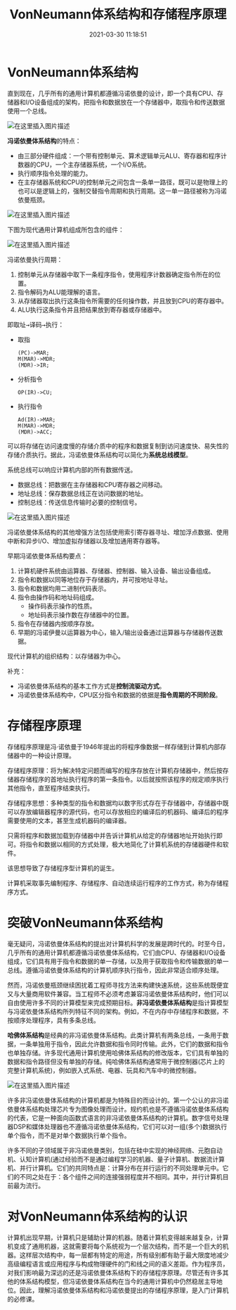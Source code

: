 ﻿---
title: VonNeumann体系结构和存储程序原理
date: 2021-03-30 11:18:51
tags:
- 计算机组成原理
categories:
- 计算机科学基础
---

# VonNeumann体系结构

直到现在，几乎所有的通用计算机都遵循冯诺依曼的设计，即一个具有CPU、存储器和I/O设备组成的架构，把指令和数据放在一个存储器中，取指令和传送数据使用一个总线。

![在这里插入图片描述](../../images/计算机科学基础/VonNeumann体系结构和存储程序原理/1.png)

**冯诺依曼体系结构**的特点：
- 由三部分硬件组成：一个带有控制单元、算术逻辑单元ALU、寄存器和程序计数器的CPU，一个主存储器系统，一个I/O系统。
- 执行顺序指令处理的能力。
- 在主存储器系统和CPU的控制单元之间包含一条单一路径，既可以是物理上的也可以是逻辑上的，强制交替指令周期和执行周期。这一单一路径被称为冯诺依曼瓶颈。

![在这里插入图片描述](../../images/计算机科学基础/VonNeumann体系结构和存储程序原理/2.png)

下图为现代通用计算机组成所包含的组件：

![在这里插入图片描述](../../images/计算机科学基础/VonNeumann体系结构和存储程序原理/3.png)

冯诺依曼执行周期：
1. 控制单元从存储器中取下一条程序指令，使用程序计数器确定指令所在的位置。
2. 指令解码为ALU能理解的语言。
3. 从存储器取出执行这条指令所需要的任何操作数，并且放到CPU的寄存器中。
4. ALU执行这条指令并且把结果放到寄存器或存储器中。

即<kbd>取址$→$译码$→$执行</kbd>：
- 取指
    ```
    (PC)->MAR;
    M(MAR)->MDR;
    (MDR)->IR;
    ```
- 分析指令
    ```
    OP(IR)->CU;
    ```
- 执行指令
    ```
    Ad(IR)->MAR;
    M(MAR)->MDR;
    (MDR)->ACC;
    ```

可以将存储在访问速度慢的存储介质中的程序和数据复制到访问速度快、易失性的存储介质执行。据此，冯诺依曼体系结构可以简化为**系统总线模型**。

系统总线可以响应计算机内部的所有数据传送。
- 数据总线：把数据在主存储器和CPU寄存器之间移动。
- 地址总线：保存数据总线正在访问数据的地址。
- 控制总线：传送信息传输时必要的控制信号。

![在这里插入图片描述](../../images/计算机科学基础/VonNeumann体系结构和存储程序原理/4.png)

冯诺依曼体系结构的其他增强方法包括使用索引寄存器寻址、增加浮点数据、使用中断和异步I/O、增加虚拟存储器以及增加通用寄存器等。

早期冯诺依曼体系结构要点：
1. 计算机硬件系统由运算器、存储器、控制器、输入设备、输出设备组成。
2. 指令和数据以同等地位存于存储器内，并可按地址寻址。
3. 指令和数据均用二进制代码表示。
4. 指令由操作码和地址码组成。
    - 操作码表示操作的性质。
    - 地址码表示操作数在存储器中的位置。
5. 指令在存储器内按顺序存放。
6. 早期的冯诺伊曼以运算器为中心，输入/输出设备通过运算器与存储器传送数据。

现代计算机的组织结构：以存储器为中心。

补充：
- 冯诺依曼体系结构的基本工作方式是**控制流驱动方式**。
- 冯诺依曼体系结构中，CPU区分指令和数据的依据是**指令周期的不同阶段**。

# 存储程序原理

存储程序原理是冯·诺依曼于1946年提出的将程序像数据一样存储到计算机内部存储器中的一种设计原理。

存储程序原理：将为解决特定问题而编写的程序存放在计算机存储器中，然后按存储器存储程序的首地址执行程序的第一条指令。以后就按照该程序的规定顺序执行其他指令，直至程序结束执行。

存储程序思想：多种类型的指令和数据均以数字形式存在于存储器中，存储器中既可以存放编辑器程序的源代码，也可以存放相应的编译后的机器码、编译后的程序需要使用的文本，甚至生成机器码的编译器。

只需将程序和数据加载到存储器中并告诉计算机从给定的存储器地址开始执行即可。将指令和数据以相同的方式处理，极大地简化了计算机系统的存储器硬件和软件。

该思想导致了存储程序型计算机的诞生。

计算机采取事先编制程序、存储程序、自动连续运行程序的工作方式，称为存储程序方式。

# 突破VonNeumann体系结构

毫无疑问，冯诺依曼体系结构的提出对计算机科学的发展是跨时代的。时至今日，几乎所有的通用计算机都遵循冯诺依曼体系结构，它们由CPU、存储器和I/O设备组成，它们具有用于指令和数据的单一存储，以及用于获取指令和传输数据的单一总线。遵循冯诺依曼体系结构的计算机顺序执行指令，因此非常适合顺序处理。

然而，冯诺依曼瓶颈继续困扰着工程师寻找方法来构建快速系统，这些系统既便宜又与大量商用软件兼容。当工程师不必须考虑兼容冯诺依曼体系结构时，他们可以自由使用许多不同的计算模型来完成预期目标。**非冯诺依曼体系结构**是指计算模型与冯诺依曼体系结构所列特征不同的架构。例如，不在内存中存储程序和数据，不按顺序处理程序，具有多条总线。

**哈佛体系结构**是经典的非冯诺依曼体系结构。此类计算机有两条总线，一条用于数据，一条单独用于指令，因此允许数据和指令同时传输。此外，它们的数据和指令也单独存储。许多现代通用计算机使用哈佛体系结构的修改版本，它们具有单独的数据和指令路径但没有单独的存储。纯哈佛体系结构通常用于微控制器(芯片上的完整计算机系统)，例如嵌入式系统、电器、玩具和汽车中的微控制器。

![在这里插入图片描述](../../images/计算机科学基础/VonNeumann体系结构和存储程序原理/5.png)

许多非冯诺依曼体系结构的计算机都是为特殊目的而设计的。第一个公认的非冯诺依曼体系结构处理芯片专为图像处理而设计。规约机也是不遵循冯诺依曼体系结构的代表，它是一种面向函数式语言的非冯诺依曼体系结构的计算机。数字信号处理器DSP和媒体处理器也不遵循冯诺依曼体系结构，它们可以对一组(多个)数据执行单个指令，而不是对单个数据执行单个指令。

许多不同的子领域属于非冯诺依曼类别，包括在硅中实现的神经网络、元胞自动机、认知计算机(通过经验而不是通过编程学习的机器、量子计算机、数据流计算机、并行计算机。它们的共同特点是：计算分布在并行运行的不同处理单元中。它们的不同之处在于：各个组件之间的连接强弱程度并不相同。其中，并行计算机目前最为流行。

# 对VonNeumann体系结构的认识

计算机出现早期，计算机只是辅助计算的机器。随着计算机变得越来越复杂，计算机变成了通用机器，这就需要将每个系统视为一个层次结构，而不是一个巨大的机器。这样层次结构中，每一层都有特定的用途，所有级别都有助于最大限度地减少高级编程语言或应用程序与构成物理硬件的门和线之间的语义差距。作为程序员，对我们影响最为深远的还是冯诺依曼体系结构下的存储程序原理。尽管还有许多其他的体系结构模型，但冯诺依曼体系结构在当今的通用计算机中仍然稳居主导地位。因此，理解冯诺依曼体系结构和冯诺依曼提出的存储程序原理，是入门计算机的必修课。


